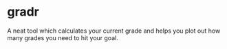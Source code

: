# gradr
A neat tool which calculates your current grade and helps you plot out how many grades you need to hit your goal.
